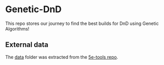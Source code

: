 # Genetic-DnD
This repo stores our journey to find the best builds for DnD using Genetic Algorithms!
## External data
The [data](https://github.com/HadsyC/Genetic-DnD/tree/main/data) folder was  extracted from the [5e-tools repo](https://github.com/5etools-mirror-1/5etools-mirror-1.github.io).